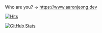 Who are you? -> https://www.aaronjeong.dev

[![Hits](https://hits.seeyoufarm.com/api/count/incr/badge.svg?url=https%3A%2F%2Fgithub.com%2FOdysseyJ&count_bg=%234A86D5&title_bg=%23A4CD65&icon=&icon_color=%23F91010&title=hits&edge_flat=false)](https://hits.seeyoufarm.com)

[![GitHub Stats](https://github-readme-stats.vercel.app/api?username=Odysseyj&theme=vue-dark)](https://github.com/Odysseyj/Odysseyj)
